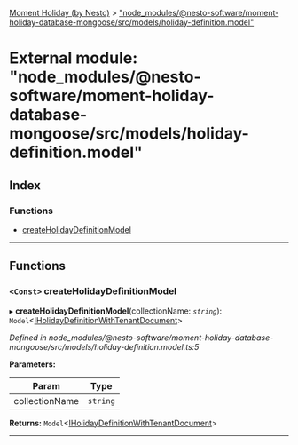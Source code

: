 [Moment Holiday (by Nesto)](../README.md) > ["node_modules/@nesto-software/moment-holiday-database-mongoose/src/models/holiday-definition.model"](../modules/_node_modules__nesto_software_moment_holiday_database_mongoose_src_models_holiday_definition_model_.md)

# External module: "node_modules/@nesto-software/moment-holiday-database-mongoose/src/models/holiday-definition.model"

## Index

### Functions

* [createHolidayDefinitionModel](_node_modules__nesto_software_moment_holiday_database_mongoose_src_models_holiday_definition_model_.md#createholidaydefinitionmodel)

---

## Functions

<a id="createholidaydefinitionmodel"></a>

### `<Const>` createHolidayDefinitionModel

▸ **createHolidayDefinitionModel**(collectionName: *`string`*): `Model`<[IHolidayDefinitionWithTenantDocument](../interfaces/_node_modules__nesto_software_moment_holiday_database_mongoose_src_schemas_interfaces_holiday_definition_interface_.iholidaydefinitionwithtenantdocument.md)>

*Defined in node_modules/@nesto-software/moment-holiday-database-mongoose/src/models/holiday-definition.model.ts:5*

**Parameters:**

| Param | Type |
| ------ | ------ |
| collectionName | `string` |

**Returns:** `Model`<[IHolidayDefinitionWithTenantDocument](../interfaces/_node_modules__nesto_software_moment_holiday_database_mongoose_src_schemas_interfaces_holiday_definition_interface_.iholidaydefinitionwithtenantdocument.md)>

___

